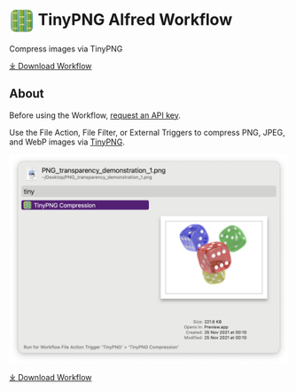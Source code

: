 # <img src='Workflow/icon.png' width='45' align='center' alt='icon'> TinyPNG Alfred Workflow

Compress images via TinyPNG

<a href='https://github.com/alfredapp/tinypng-workflow/releases/latest/download/TinyPNG.alfredworkflow'>⤓ Download Workflow</a>

## About

Before using the Workflow, [request an API key](https://tinypng.com/developers).

Use the File Action, File Filter, or External Triggers to compress PNG, JPEG, and WebP images via [TinyPNG](https://tinypng.com/).

![Alfred File Action for TinyPNG Compression](Workflow/images/about/fileaction.png)

<a href='https://github.com/alfredapp/tinypng-workflow/releases/latest/download/TinyPNG.alfredworkflow'>⤓ Download Workflow</a>
